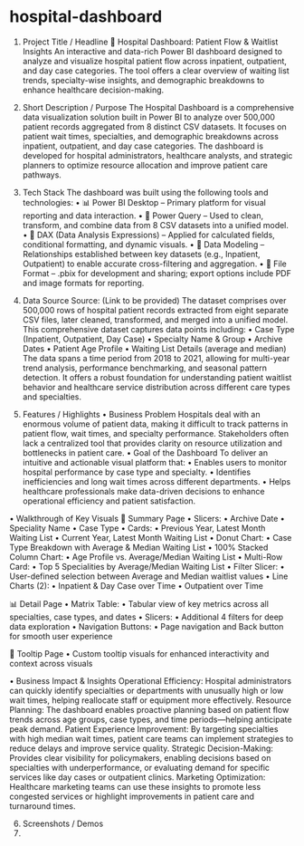 # hospital-dashboard
1. Project Title / Headline
🏥 Hospital Dashboard: Patient Flow & Waitlist Insights
An interactive and data-rich Power BI dashboard designed to analyze and visualize hospital patient flow across inpatient, outpatient, and day case categories. The tool offers a clear overview of waiting list trends, specialty-wise insights, and demographic breakdowns to enhance healthcare decision-making.

2. Short Description / Purpose
The Hospital Dashboard is a comprehensive data visualization solution built in Power BI to analyze over 500,000 patient records aggregated from 8 distinct CSV datasets. It focuses on patient wait times, specialties, and demographic breakdowns across inpatient, outpatient, and day case categories. The dashboard is developed for hospital administrators, healthcare analysts, and strategic planners to optimize resource allocation and improve patient care pathways.

3. Tech Stack
The dashboard was built using the following tools and technologies:
• 📊 Power BI Desktop – Primary platform for visual reporting and data interaction.
• 📂 Power Query – Used to clean, transform, and combine data from 8 CSV datasets into a unified model.
• 🧠 DAX (Data Analysis Expressions) – Applied for calculated fields, conditional formatting, and dynamic visuals.
• 📝 Data Modeling – Relationships established between key datasets (e.g., Inpatient, Outpatient) to enable accurate cross-filtering and aggregation.
• 📁 File Format – .pbix for development and sharing; export options include PDF and image formats for reporting.

4. Data Source
Source: (Link to be provided)
The dataset comprises over 500,000 rows of hospital patient records extracted from eight separate CSV files, later cleaned, transformed, and merged into a unified model.
This comprehensive dataset captures data points including:
•	Case Type (Inpatient, Outpatient, Day Case)
•	Specialty Name & Group
•	Archive Dates
•	Patient Age Profile
•	Waiting List Details (average and median)
The data spans a time period from 2018 to 2021, allowing for multi-year trend analysis, performance benchmarking, and seasonal pattern detection. It offers a robust foundation for understanding patient waitlist behavior and healthcare service distribution across different care types and specialties.

5. Features / Highlights
• Business Problem
Hospitals deal with an enormous volume of patient data, making it difficult to track patterns in patient flow, wait times, and specialty performance. Stakeholders often lack a centralized tool that provides clarity on resource utilization and bottlenecks in patient care.
• Goal of the Dashboard
To deliver an intuitive and actionable visual platform that:
•	Enables users to monitor hospital performance by case type and specialty.
•	Identifies inefficiencies and long wait times across different departments.
•	Helps healthcare professionals make data-driven decisions to enhance operational efficiency and patient satisfaction.

• Walkthrough of Key Visuals
📄 Summary Page
• Slicers:
•	Archive Date
•	Speciality Name
•	Case Type
• Cards:
•	Previous Year, Latest Month Waiting List
•	Current Year, Latest Month Waiting List
• Donut Chart:
•	Case Type Breakdown with Average & Median Waiting List
• 100% Stacked Column Chart:
•	Age Profile vs. Average/Median Waiting List
• Multi-Row Card:
•	Top 5 Specialities by Average/Median Waiting List
• Filter Slicer:
•	User-defined selection between Average and Median waitlist values
• Line Charts (2):
•	Inpatient & Day Case over Time
•	Outpatient over Time

📊 Detail Page
• Matrix Table:
•	Tabular view of key metrics across all specialties, case types, and dates
• Slicers:
•	Additional 4 filters for deep data exploration
• Navigation Buttons:
•	Page navigation and Back button for smooth user experience

🧰 Tooltip Page
• Custom tooltip visuals for enhanced interactivity and context across visuals

• Business Impact & Insights
Operational Efficiency:
Hospital administrators can quickly identify specialties or departments with unusually high or low wait times, helping reallocate staff or equipment more effectively.
Resource Planning:
The dashboard enables proactive planning based on patient flow trends across age groups, case types, and time periods—helping anticipate peak demand.
Patient Experience Improvement:
By targeting specialties with high median wait times, patient care teams can implement strategies to reduce delays and improve service quality.
Strategic Decision-Making:
Provides clear visibility for policymakers, enabling decisions based on specialties with underperformance, or evaluating demand for specific services like day cases or outpatient clinics.
Marketing Optimization:
Healthcare marketing teams can use these insights to promote less congested services or highlight improvements in patient care and turnaround times.

6. Screenshots / Demos
7. 

